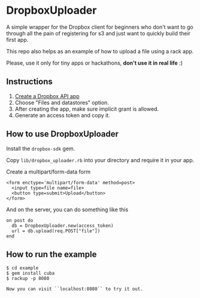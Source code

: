 # DropboxUploader

A simple wrapper for the Dropbox client for beginners who don't want to
go through all the pain of registering for s3 and just want to quickly build their first app.

This repo also helps as an example of how to upload a file using a rack app.

Please, use it only for tiny apps or hackathons, **don't use it in real life** :)

## Instructions
1. [Create a Dropbox API app](https://www.dropbox.com/developers/apps)
2. Choose "Files and datastores" option.
3. After creating the app, make sure implicit grant is allowed.
4. Generate an access token and copy it.

## How to use DropboxUploader
Install the ``dropbox-sdk`` gem.

Copy ``lib/dropbox_uploader.rb`` into your directory and require it in your app.

Create a multipart/form-data form

    <form enctype='multipart/form-data' method=post>
      <input type=file name=file>
      <button type=submit>Upload</button>
    </form>

And on the server, you can do something like this

    on post do
      db = DropboxUploader.new(access_token)
      url = db.upload(req.POST["file"])
    end

## How to run the example

    $ cd example
    $ gem install cuba
    $ rackup -p 8080

    Now you can visit ``localhost:8080`` to try it out.
